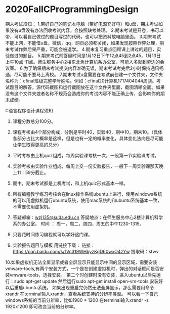 # 2020FallCProgrammingDesign
期末考试须知：
1.带好自己的笔记本电脑（带好电源充好电）和u盘，期末考试如果没有u盘没有办法回收考试内容，会按照缺考处理。
2.期末考试是开卷，书可以带，可以看自己做过的题目写过的代码，也可以把资料放电脑里面。
3.期末考试不能上网，不能借u盘，微信，qq，网页必须都关闭，如果发现按照作弊处理，期末考试作弊后果严重，可能会被退学。
4.期末复习重点回顾课上讲过的题目，实验做过的题目。
5.期末考试前答疑时间是1月12日下午12点45到2点45，1月13日上午10点-11点。师生服务中心2楼东北角计算机系办公室，可能人多就到旁边的会议室。
6.为了确保期末考试提交内容准确无误，期末考试考完后2小时保持通讯畅通，尽可能不要马上离校。
7.期末考试u盘需要在考试前创建一个文件夹，文件夹名称为：cfinal班级完整学号姓名。例如：cfinal20计算机1717404044周骁。考试题目的解答，源代码截图和运行截图放在这个文件夹里面，截图清晰全面。如果没有这个文件夹或者名称不规范会造成你的考试内容不能正确上传，会影响你的期末成绩。






C语言程序设计课程须知
1. 课程分数总分100分。
2. 课程考核由4个部分构成，分别是平时40，实验40，期中10，期末10。（具体各部分占比大概率是这样，但是也有一定的概率变化，具体变化法向是尽可能让学生取得更高的总分）
3. 平时考核由上机quiz组成，每周实验课考核一次，一般第一节实验课考试。
4. 实验考核由实验作业组成，每周上交一份实验报告，一般下一周实验课那天晚上11：59分截止。
5. 期中，期末考试都是上机考试，和上机quiz形式基本一样。
6. 所有编程教学练习考核会在linux操作系统ubuntu上进行，使用windows系统的可以用虚拟机运行ubuntu系统，使用mac系统的和ubuntu系统基本一致，不需要使用虚拟机。
7. 答疑邮箱：wzj135@suda.edu.cn 答疑地点：在师生服务中心2楼计算机科学系的办公室。 时间 ： 周一，周二，周四，周五的中午1230-1315。
8. 只要花时间练习编程就可以学好这门课。


9. 实验报告题目与模板 用链接下载： 
链接：https://pan.baidu.com/s/1Vc319WHbyzKgD60wxO4zYw 
提取码：stwv 


10.如果虚拟机无法全屏显示或者全屏显示只能显示中间的显示区域，需要安装vmware-tools,有两个安装方式，一个是在创建虚拟机时，弹出的对话框问是否安装vmware-tools，选择安装。 第二个时创建时没有安装，进入ubuntu以后先运行：sudo apt-get update 然后运行sudo apt-get install open-vm-tools 安装好以后重启ubuntu系统。 如果出现重启完仍然无法全屏显示，那么需要用命令xrandr 在terminal输入xrandr，查看系统支持的分辨率类型。 可以看一下自己windows系统的当前分辨率，比如1980 * 1200 在terminal输入xrandr -s 1920x1200 即可改变当前的分辨率。
